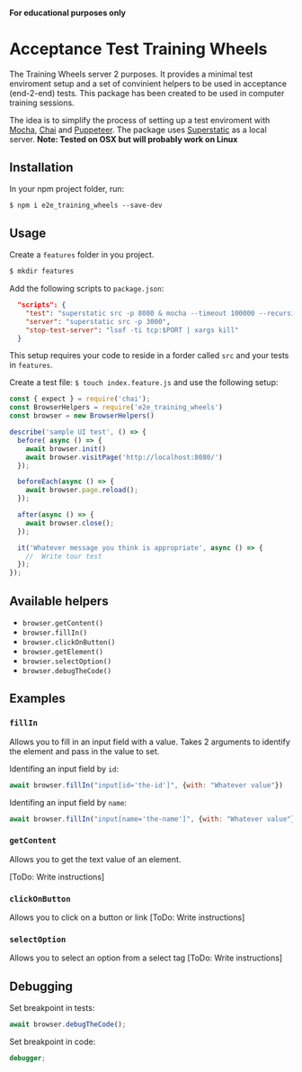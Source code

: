 #### For educational purposes only
# Acceptance Test Training Wheels

The Training Wheels server 2 purposes. It provides a minimal test enviroment setup and a set of convinient helpers to be used in acceptance (end-2-end) tests. This package has been created to be used in computer training sessions.

The idea is to simplify the process of setting up a test enviroment with [Mocha](https://www.npmjs.com/package/mocha), [Chai](https://www.npmjs.com/package/chai) and [Puppeteer](https://www.npmjs.com/package/puppeteer). The package uses [Superstatic](https://www.npmjs.com/package/superstatic) as a local server. **Note: Tested on OSX but will probably work on Linux**

## Installation

In your npm project folder, run:

```
$ npm i e2e_training_wheels --save-dev
```

## Usage

Create a `features` folder in you project. 

```bash
$ mkdir features
```

Add the following scripts to `package.json`:

```json
  "scripts": {
    "test": "superstatic src -p 8080 & mocha --timeout 100000 --recursive  --reporter=spec features ; PORT=8080 npm run stop-test-server ",
    "server": "superstatic src -p 3000",
    "stop-test-server": "lsof -ti tcp:$PORT | xargs kill"
  }
```

This setup requires your code to reside in a forder called `src` and your tests in `features`.



Create a test file: `$ touch index.feature.js` and use the following setup:

```javascript
const { expect } = require('chai');
const BrowserHelpers = require('e2e_training_wheels')
const browser = new BrowserHelpers()

describe('sample UI test', () => {
  before( async () => {
    await browser.init()
    await browser.visitPage('http://localhost:8080/')
  });

  beforeEach(async () => {
    await browser.page.reload();
  });

  after(async () => {
    await browser.close();
  });

  it('Whatever message you think is appropriate', async () => {
    //  Write tour test  
  });
});

```

## Available helpers

* `browser.getContent()`
* `browser.fillIn()` 
* `browser.clickOnButton()`
* `browser.getElement()`
* `browser.selectOption()`
* `browser.debugTheCode()`

## Examples

### `fillIn`

Allows you to fill in an input field with a value. Takes 2 arguments to identify the element and pass in the value to set.

Identifing an input field by `id`:

```javascript
await browser.fillIn("input[id='the-id']", {with: "Whatever value"})
```

Identifing an input field by `name`:

```javascript
await browser.fillIn("input[name='the-name']", {with: "Whatever value"})
```

### `getContent`

Allows you to get the text value of an element. 

[ToDo: Write instructions]

### `clickOnButton`

Allows you to click on a button or link
[ToDo: Write instructions]


### `selectOption`

Allows you to select an option from a select tag
[ToDo: Write instructions]

## Debugging

Set breakpoint in tests:

```javascript
await browser.debugTheCode();
```


Set breakpoint in code:

```javascript
debugger;
```